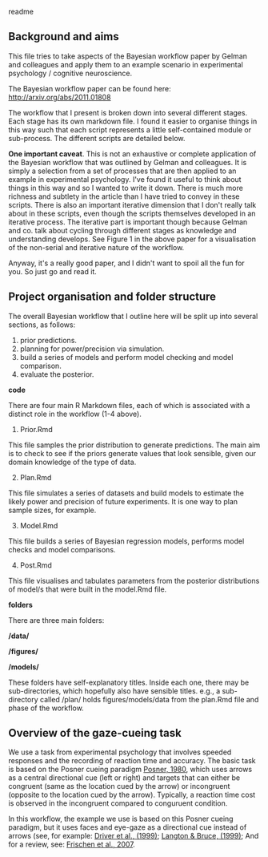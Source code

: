 readme

## Background and aims ##

This file tries to take aspects of the Bayesian workflow paper by Gelman and 
colleagues and apply them to an example scenario in experimental psychology / cognitive neuroscience.

The Bayesian workflow paper can be found here: http://arxiv.org/abs/2011.01808

The workflow that I present is broken down into several different stages. Each stage has its own markdown file. I found it easier to organise things in this way such that each script represents a little self-contained module or sub-process. The different scripts are detailed below.

**One important caveat**. This is not an exhaustive or complete application of the Bayesian workflow that was outlined by Gelman and colleagues. It is simply a selection from a set of processes that are then applied to an example in experimental psychology. I've found it useful to think about things in this way and so I wanted to write it down. There is much more richness and subtlety in the article than I have tried to convey in these scripts. There is also an important iterative dimension that I don't really talk about in these scripts, even though the scripts themselves developed in an iterative process. The iterative part is important though because Gelman and co. talk about cycling through different stages as knowledge and understanding develops. See Figure 1 in the above paper for a visualisation of the non-serial and iterative nature of the workflow.

Anyway, it's a really good paper, and I didn't want to spoil all the fun for you. So just go and read it.

## Project organisation and folder structure ##

The overall Bayesian workflow that I outline here will be split up into several sections, as follows:

1. prior predictions.
2. planning for power/precision via simulation.
3. build a series of models and perform model checking and model comparison.
4. evaluate the posterior.

**code**

There are four main R Markdown files, each of which is associated with a distinct role in the workflow (1-4 above).

1. Prior.Rmd

This file samples the prior distribution to generate predictions. The main aim
is to check to see if the priors generate values that look sensible, given our
domain knowledge of the type of data.

2. Plan.Rmd

This file simulates a series of datasets and build models to estimate the likely power and precision of future experiments. It is one way to plan sample sizes, for example.

3. Model.Rmd

This file builds a series of Bayesian regression models, performs model checks 
and model comparisons.

4. Post.Rmd

This file visualises and tabulates parameters from the posterior distributions of model/s that were built in the model.Rmd file.

**folders**

There are three main folders:

**/data/**

**/figures/**

**/models/**

These folders have self-explanatory titles. Inside each one, there may be sub-directories, which hopefully also have sensible titles. e.g., a sub-directory called /plan/ holds figures/models/data from the plan.Rmd file and phase of the workflow.

## Overview of the gaze-cueing task ##

We use a task from experimental psychology that involves speeded responses and the recording of reaction time and accuracy. The basic task is based on the Posner cueing paradigm [Posner, 1980](https://doi.org/10.1080/00335558008248231), which uses arrows as a central directional cue (left or right) and targets that can either be congruent (same as the location cued by the arrow) or incongruent (opposite to the location cued by the arrow). Typically, a reaction time cost is observed in the incongruent compared to conguruent condition.

In this workflow, the example we use is based on this Posner cueing paradigm, but it uses faces and eye-gaze as a directional cue instead of arrows (see, for example: [Driver et al., (1999)](http://www.informaworld.com/10.1080/135062899394920); [Langton & Bruce, (1999)](https://doi.org/10.1080/135062899394939); And for a review, see: [Frischen et al., 2007](https://psycnet.apa.org/record/2007-09203-007).



